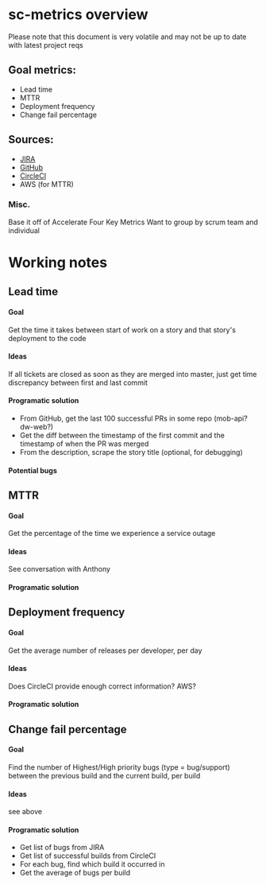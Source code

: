 # sc-metrics overview
Please note that this document is very volatile and may not be up to date with latest project reqs

## Goal metrics:
* Lead time
* MTTR
* Deployment frequency
* Change fail percentage

## Sources:
* [JIRA](https://developer.atlassian.com/cloud/jira/platform/rest/v3/)
* [GitHub](https://docs.github.com/en/rest)
* [CircleCI](https://circleci.com/docs/api/#projects)
* AWS (for MTTR)

### Misc.
Base it off of Accelerate Four Key Metrics
Want to group by scrum team and individual

# Working notes

## Lead time
#### Goal
Get the time it takes between start of work on a story and that story's deployment to the code
#### Ideas
If all tickets are closed as soon as they are merged into master, just get time discrepancy between first and last commit
#### Programatic solution
* From GitHub, get the last 100 successful PRs in some repo (mob-api? dw-web?)
* Get the diff between the timestamp of the first commit and the timestamp of when the PR was merged
* From the description, scrape the story title (optional, for debugging)
#### Potential bugs

## MTTR
#### Goal
Get the percentage of the time we experience a service outage
#### Ideas
See conversation with Anthony
#### Programatic solution

## Deployment frequency
#### Goal
Get the average number of releases per developer, per day
#### Ideas
Does CircleCI provide enough correct information? AWS?
#### Programatic solution

## Change fail percentage
#### Goal
Find the number of Highest/High priority bugs (type = bug/support) between the previous build and the current build, per build
#### Ideas
see above
#### Programatic solution
* Get list of bugs from JIRA
* Get list of successful builds from CircleCI
* For each bug, find which build it occurred in
* Get the average of bugs per build

